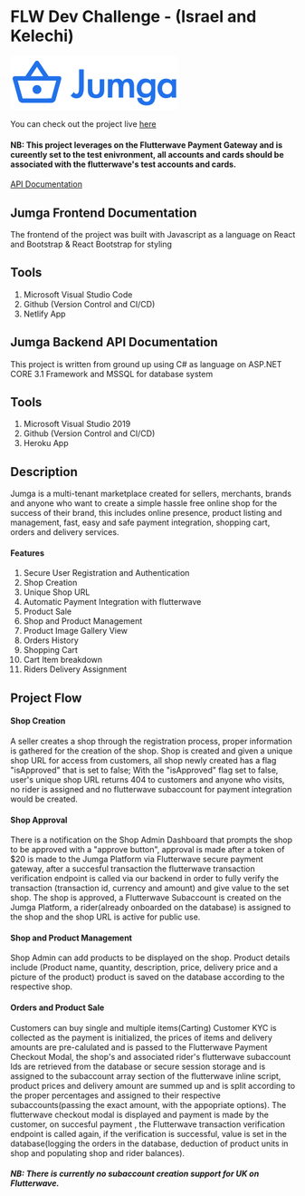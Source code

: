 # FLW Dev Challenge - (Israel and Kelechi)

![Jumga Logo](https://github.com/IzyPro/Jumga-Marketplace/blob/main/jumga-frontend/src/Icons/fullLogo.png "Jumga Logo")

You can check out the project live [here](https://jumgafw.netlify.app)

#### NB: This project leverages on the Flutterwave Payment Gateway and is cureently set to the test enivronment, all accounts and cards should be associated with the flutterwave's test accounts and cards.

[API Documentation](https://jumga-api.herokuapp.com/index.html)
## Jumga Frontend Documentation

The frontend of the project was built with Javascript as a language on React and Bootstrap & React Bootstrap for styling

## Tools

1. Microsoft Visual Studio Code
2. Github (Version Control and CI/CD)
3. Netlify App

## Jumga Backend API Documentation

This project is written from ground up using C# as language on ASP.NET CORE 3.1 Framework and MSSQL for database system

## Tools

1. Microsoft Visual Studio 2019
2. Github (Version Control and CI/CD)
3. Heroku App

## Description

Jumga is a multi-tenant marketplace created for sellers, merchants, brands and anyone who want to create a simple hassle free online shop for the success of their brand, this includes 
online presence, product listing and management, fast, easy and safe payment integration, shopping cart, orders and delivery services.

#### Features

1. Secure User Registration and Authentication
2. Shop Creation
3. Unique Shop URL
4. Automatic Payment Integration with flutterwave
5. Product Sale
6. Shop and Product Management
7. Product Image Gallery View
8. Orders History
9. Shopping Cart
10. Cart Item breakdown
11. Riders Delivery Assignment

## Project Flow

#### Shop Creation

A seller creates a shop through the registration process, proper information is gathered for the creation of the shop.
Shop is created and given a unique shop URL for access from customers, all shop newly created has a flag "isApproved" that is set to false;
With the "isApproved" flag set to false, user's unique shop URL returns 404 to customers and anyone who visits, no rider is assigned and no flutterwave subaccount for payment integration would be created.

#### Shop Approval

There is a notification on the Shop Admin Dashboard that prompts the shop to be approved with a "approve button", approval is made after a token of $20 is made to the Jumga Platform via Flutterwave secure payment gateway, after a succesful transaction the flutterwave transaction verification endpoint is called via our backend in order to fully verify the transaction (transaction id, currency and amount) and give value to the set shop. The shop is approved, a Flutterwave Subaccount is created on the Jumga Platform, a rider(already onboarded on the database) is assigned to the shop and the shop URL is active for public use.

#### Shop and Product Management

Shop Admin can add products to be displayed on the shop.
Product details include (Product name, quantity, description, price, delivery price and a picture of the product)
product is saved on the database according to the respective shop.

#### Orders and Product Sale

Customers can buy single and multiple items(Carting)
Customer KYC is collected as the payment is initialized, 
the prices of items and delivery amounts are pre-calulated and is passed to the Flutterwave Payment Checkout Modal, 
the shop's and associated rider's flutterwave subaccount Ids are retrieved from the database or secure session storage and is assigned to the subaccount array section of the flutterwave inline script, 
product prices and delivery amount are summed up and is split according to the proper percentages and assigned to their respective subaccounts(passing the exact amount, with the appopriate options). The flutterwave checkout modal is displayed and payment is made by the customer, on succesful payment , the Flutterwave transaction verification endpoint is called again,
if the verification is successful, value is set in the database(logging the orders in the database, deduction of product units in shop and populating shop and rider balances).

##### NB: There is currently no subaccount creation support for UK on Flutterwave.
